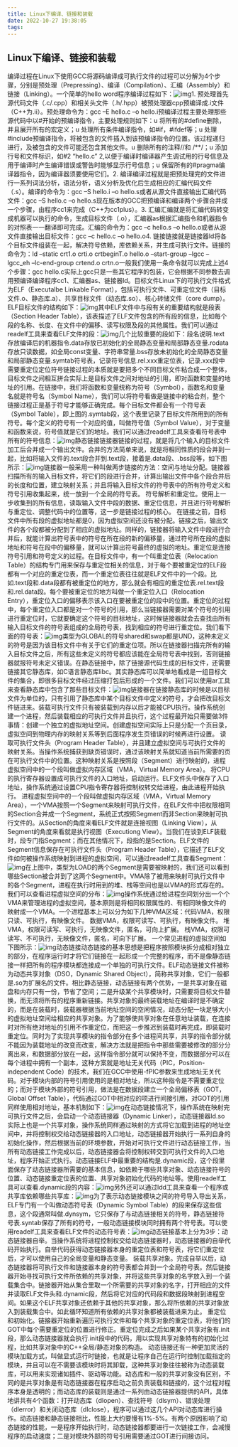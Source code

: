 ```yaml
---
title: Linux下编译、链接和装载
date: 2022-10-27 19:38:05
tags:
---
```

## Linux下编译、链接和装载



编译过程在Linux下使用GCC将源码编译成可执行文件的过程可以分解为4个步骤，分别是预处理（Prepressing）、编译（Compilation）、汇编（Assembly）和链接（Linking）。一个简单的hello word程序编译过程如下：![img](https://leahge.github.io/2022/10/14/01%20OS/Linux/%E7%BC%96%E8%AF%91%E3%80%81%E9%93%BE%E6%8E%A5%E5%92%8C%E8%A3%85%E8%BD%BD/linux_compile/Linux%E4%B8%8B%E7%BC%96%E8%AF%91%E3%80%81%E9%93%BE%E6%8E%A5%E5%92%8C%E8%A3%85%E8%BD%BD_files/96384451_1.jpg)1. 预处理首先源代码文件（.c/.cpp）和相关头文件（.h/.hpp）被预处理器cpp预编译成.i文件（C++为.ii）。预处理命令为：gcc –E hello.c –o hello.i预编译过程主要处理那些源代码中以#开始的预编译指令，主要处理规则如下：u 将所有的#define删除，并且展开所有的宏定义；u 处理所有条件编译指令，如#if，#ifdef等；u 处理#include预编译指令，将被包含的文件插入到该预编译指令的位置。该过程递归进行，及被包含的文件可能还包含其他文件。u 删除所有的注释//和 /**/；u 添加行号和文件标识，如#2 “hello.c” 2,以便于编译时编译器产生调试用的行号信息及用于编译时产生编译错误或警告时能够显示行号信息；u 保留所有的#pragma编译器指令，因为编译器须要使用它们。2. 编译编译过程就是把预处理完的文件进行一系列词法分析，语法分析，语义分析及优化后生成相应的汇编代码文件（.s）。编译的命令为：gcc –S hello.i –o hello.s或者从源文件直接输出汇编代码文件：gcc –S hello.c –o hello.s现在版本的GCC把预编译和编译两个步骤合并成一个步骤，由程序cc1来完成（C++为cc1plus）。3. 汇编汇编就是将汇编代码转变成机器可以执行的命令，生成目标文件（.o），汇编器as根据汇编指令和机器指令的对照表一一翻译即可完成。汇编的命令为：gcc –c hello.s –o hello.o或者从源文件直接输出目标文件：gcc –c hello.c –o hello.o4. 链接链接就是链接器ld将各个目标文件组装在一起，解决符号依赖，库依赖关系，并生成可执行文件。链接的命令为：ld –static crt1.o crti.o crtbeginT.o hello.o –start-group –lgcc –lgcc_eh –lc-end-group crtend.o crtn.o一般我们使用一条命令就可以完成上述4个步骤：gcc hello.c实际上gcc只是一些其它程序的包装，它会根据不同参数去调用预编译编译程序cc1、汇编器as、链接器ld。目标文件Linux下的可执行文件格式为ELF（Executalbe Linkable Format），包括可执行文件、可重定位文件（目标文件.o、静态库.a）、共享目标文件（动态库.so）、核心转储文件（core dump）。ELF目标文件的结构如下：![img](https://leahge.github.io/2022/10/14/01%20OS/Linux/%E7%BC%96%E8%AF%91%E3%80%81%E9%93%BE%E6%8E%A5%E5%92%8C%E8%A3%85%E8%BD%BD/linux_compile/Linux%E4%B8%8B%E7%BC%96%E8%AF%91%E3%80%81%E9%93%BE%E6%8E%A5%E5%92%8C%E8%A3%85%E8%BD%BD_files/96384451_2.png)其中ELF文件中与段有关的重要结构就是段表（Section Header Table），该表描述了ELF文件包含的所有段的信息，比如每个段的名称、长度、在文件中的偏移、读写权限及段的其他属性。我们可以通过readelf工具来查看ELF文件的段：![img](https://leahge.github.io/2022/10/14/01%20OS/Linux/%E7%BC%96%E8%AF%91%E3%80%81%E9%93%BE%E6%8E%A5%E5%92%8C%E8%A3%85%E8%BD%BD/linux_compile/Linux%E4%B8%8B%E7%BC%96%E8%AF%91%E3%80%81%E9%93%BE%E6%8E%A5%E5%92%8C%E8%A3%85%E8%BD%BD_files/96384451_3.png)几个比较重要的段如下：段名说明.text存放编译后的机器指令.data存放已初始化的全局静态变量和局部静态变量.rodata存放只读数据，如全局const变量、字符串常量.bss存放未初始化的全局静态变量和局部静态变量.symtab符号表，记录符号信息.rel.xxx重定位表，记录.xxx段中需要重定位定位符号链接过程的本质就是要把多个不同目标文件粘合成一个整体，目标文件之间相互拼合实际上是目标文件之间对地址的引用，即对函数和变量的地址的引用。在链接中，我们将函数和变量统称为符号（Symbol），函数名和变量名就是符号名（Symbol Name），我们可以将符号看做是链接中的粘合剂，整个链接过程正是基于符号才能够正确完成。每个目标文件都会有一个符号表（Symbol Table），即上图的.symtab段，这个表里记录了目标文件所用到的所有符号。每个定义的符号有一个对应的值，叫做符号值（Symbol Value），对于变量和函数来说，符号值就是它们的地址。我们可以通过readelf工具来查看符号表中所有的符号信息：![img](https://leahge.github.io/2022/10/14/01%20OS/Linux/%E7%BC%96%E8%AF%91%E3%80%81%E9%93%BE%E6%8E%A5%E5%92%8C%E8%A3%85%E8%BD%BD/linux_compile/Linux%E4%B8%8B%E7%BC%96%E8%AF%91%E3%80%81%E9%93%BE%E6%8E%A5%E5%92%8C%E8%A3%85%E8%BD%BD_files/96384451_4.png)静态链接链接器链接的过程，就是将几个输入的目标文件加工后合并成一个输出文件。合并的方法简单来说，就是将相同性质的段合并到一起，比如将输入文件的.text段合并到.text段，接着是.data段、.bss段等，如下图所示：![img](https://leahge.github.io/2022/10/14/01%20OS/Linux/%E7%BC%96%E8%AF%91%E3%80%81%E9%93%BE%E6%8E%A5%E5%92%8C%E8%A3%85%E8%BD%BD/linux_compile/Linux%E4%B8%8B%E7%BC%96%E8%AF%91%E3%80%81%E9%93%BE%E6%8E%A5%E5%92%8C%E8%A3%85%E8%BD%BD_files/96384451_5.png)链接器一般采用一种叫做两步链接的方法：空间与地址分配。链接器扫描所有的输入目标文件，将它们的段进行合并，计算出输出文件中各个段合并后的长度和位置，建立映射关系；并且将输入目标文件的符号表中的所有符号定义和符号引用收集起来，统一放到一个全局的符号表。 符号解析和重定位。使用上一步收集到的所有信息，读取输入文件中段的数据、重定位信息，并且进行符号解析与重定位、调整代码中的位置等，这一步是链接过程的核心。 在链接之前，目标文件中所有段的虚拟地址都是0，因为虚拟空间还没有被分配。链接之后，输出文件的各个段都被分配到了相应的虚拟地址。同样的，链接器将输入文件中段进行合并后，就能计算出符号表中的符号在所在段的新的偏移量，通过符号所在段的虚拟地址和符号在段中的偏移量，就可以计算出符号最终的虚拟的地址。重定位是连接符号引用和符号定义的过程。在目标文件中，有一个叫重定位表（Relocation Table）的结构专门用来保存与重定位相关的信息，对于每个要被重定位的ELF段都有一个对应的重定位表，而一个重定位表往往就是ELF文件中的一个段。比如.text段和.data段都有被重定位的地方，那么就会有相应的重定位表.rel.text段和.rel.data段。每个要被重定位的地方叫做一个重定位入口（Relocation Entry），重定位入口的偏移表示该入口在要被重定位的段中的位置。重定位的过程中，每个重定位入口都是对一个符号的引用，那么当链接器需要对某个符号的引用进行重定位时，它就要确定这个符号的目标地址，这时候链接器就会去查找由所有输入目标文件的符号表组成的全局符号表，找到相应的符号进行重定位。我们看下面的符号表：![img](https://leahge.github.io/2022/10/14/01%20OS/Linux/%E7%BC%96%E8%AF%91%E3%80%81%E9%93%BE%E6%8E%A5%E5%92%8C%E8%A3%85%E8%BD%BD/linux_compile/Linux%E4%B8%8B%E7%BC%96%E8%AF%91%E3%80%81%E9%93%BE%E6%8E%A5%E5%92%8C%E8%A3%85%E8%BD%BD_files/96384451_6.png)类型为GLOBAL的符号shared和swap都是UND，这种未定义的符号是因为该目标文件中有关于它们的重定位项。所以在链接器扫描完所有的输入目标文件之后，所有这些未定义的符号都应该能在全局符号表中找到，否则链接器就报符号未定义错误。在静态链接中，除了链接源代码生成的目标文件，还需要链接其它静态库，如C语言静态库libc。其实静态库可以简单地看成是一组目标文件的集合，即很多目标文件经过压缩打包后形成的一个文件。我们可以使用ar工具来查看静态库中包含了那些目标文件：![img](https://leahge.github.io/2022/10/14/01%20OS/Linux/%E7%BC%96%E8%AF%91%E3%80%81%E9%93%BE%E6%8E%A5%E5%92%8C%E8%A3%85%E8%BD%BD/linux_compile/Linux%E4%B8%8B%E7%BC%96%E8%AF%91%E3%80%81%E9%93%BE%E6%8E%A5%E5%92%8C%E8%A3%85%E8%BD%BD_files/96384451_7.png)链接器在链接静态库的时候是以目标文件为单位的，只有引用了静态库中某个目标文件中定义的符号，才会把改目标文件链进来。装载可执行文件只有被装载到内存以后才能被CPU执行。操作系统创建一个进程，然后装载相应的可执行文件并且执行，这个过程最开始只需要做3件事情：创建一个独立的虚拟地址空间。创建虚拟空间实际上只是分配一个页目录，虚拟空间到物理内存的映射关系等到后面程序发生页错误的时候再进行设置。 读取可执行文件头（Program Header Table），并且建立虚拟空间与可执行文件的映射关系。当操作系统捕获到缺页错误时，通过该映射关系就知道当前所需要的页在可执行文件中的位置。这种映射关系是按照段（Segment）进行映射的，进程虚拟空间中的一个段叫做虚拟内存区域（VMA，Virtual Memory Area）。 将CPU的执行寄存器设置成可执行文件的入口地址，启动运行。ELF文件头中保存了入口地址，操作系统通过设置CPU指令寄存器将控制权转交给进程，由此进程开始执行。 进程虚拟空间中的一个段叫做虚拟内存区域（VMA，Virtual Memory Area），一个VMA按照一个Segment来映射可执行文件，在ELF文件中把权限相同的Section合并成一个Segment，系统正式按照Segment而非Section来映射可执行文件的。从Section的角度来看ELF文件就是连接视图（Linking View），从Segment的角度来看就是执行视图（Executiong View）。当我们在谈到ELF装载时，段专门指Segment；而在其他情况下，段指的是Section。ELF文件的Segment信息保存在可执行文件头（Program Header Table），它描述了ELF文件如何被操作系统映射到进程的虚拟空间，可以通过readelf工具查看Segment： ![img](https://leahge.github.io/2022/10/14/01%20OS/Linux/%E7%BC%96%E8%AF%91%E3%80%81%E9%93%BE%E6%8E%A5%E5%92%8C%E8%A3%85%E8%BD%BD/linux_compile/Linux%E4%B8%8B%E7%BC%96%E8%AF%91%E3%80%81%E9%93%BE%E6%8E%A5%E5%92%8C%E8%A3%85%E8%BD%BD_files/96384451_8.png)在上图中，类型为LOAD的两个Segment是需要被映射的，我们还可以看到哪些Section被合并到了这两个Segment中。VMA除了被用来映射可执行文件中的各个Segment，进程在执行时用到的堆、栈等空间也是以VMA的形式存在的。我们可以查看进程虚拟空间的分布：![img](https://leahge.github.io/2022/10/14/01%20OS/Linux/%E7%BC%96%E8%AF%91%E3%80%81%E9%93%BE%E6%8E%A5%E5%92%8C%E8%A3%85%E8%BD%BD/linux_compile/Linux%E4%B8%8B%E7%BC%96%E8%AF%91%E3%80%81%E9%93%BE%E6%8E%A5%E5%92%8C%E8%A3%85%E8%BD%BD_files/96384451_9.png)操作系统通过给进程空间划分出一个个VMA来管理进程的虚拟空间，基本原则是将相同权限属性的、有相同映像文件的映射成一个VMA。一个进程基本上可以分为如下几种VMA区域：代码VMA，权限只读、可执行，有映像文件。 数据VMA，权限可读写、可执行，有映像文件。 堆VMA，权限可读写、可执行，无映像文件，匿名，可向上扩展。 栈VMA，权限可读写、不可执行，无映像文件，匿名，可向下扩展。 一个常见进程的虚拟空间如下图所示：![img](https://leahge.github.io/2022/10/14/01%20OS/Linux/%E7%BC%96%E8%AF%91%E3%80%81%E9%93%BE%E6%8E%A5%E5%92%8C%E8%A3%85%E8%BD%BD/linux_compile/Linux%E4%B8%8B%E7%BC%96%E8%AF%91%E3%80%81%E9%93%BE%E6%8E%A5%E5%92%8C%E8%A3%85%E8%BD%BD_files/96384451_10.jpg)动态链接动态链接的基本思想是把程序按照模块拆分成相对独立的部分，在程序运行时才将它们链接在一起形成一个完整的程序，而不是像静态链接一样把所有的程序模块都连接成一个单独的可执行文件。ELF动态链接文件被称为动态共享对象（DSO，Dynamic Shared Object），简称共享对象，它们一般都是.so为扩展名的文件。相比静态链接，动态链接有两个优势，一是共享对象在磁盘和内存只有一份，节省了空间；二是升级某个共享模块时，只需要将目标文件替换，而无须将所有的程序重新链接。共享对象的最终装载地址在编译时是不确定的，而是在装载时，装载器根据当前地址空间的空闲情况，动态分配一块足够大小的虚拟地址空间给相应的共享对象。为了能够使共享对象在任意地址装载，在连接时对所有绝对地址的引用不作重定位，而把这一步推迟到装载时再完成，即装载时重定位。同时为了实现共享模块的指令部分在多个进程间共享，共享的指令部分就不能因为装载地址的改变而改变，解决方法就是把指令中那些需要被修改的部分分离出来，和数据部分放在一起，这样指令部分就可以保持不变，而数据部分可以在每个进程中拥有一个副本，这种方案就是地址无关代码（PIC，Position-independent Code）的技术，我们在GCC中使用-fPIC参数来生成地址无关代码。对于模块内部的符号引用使用的是相对地址，所以这种指令是不需要重定位的；而对于模块外部的符号引用，做法是在数据段建立一个全局偏移表（GOT，Global Offset Table），代码通过GOT中相对应的项进行间接引用，对GOT的引用同样使用相对地址，基本机制如下：![img](https://leahge.github.io/2022/10/14/01%20OS/Linux/%E7%BC%96%E8%AF%91%E3%80%81%E9%93%BE%E6%8E%A5%E5%92%8C%E8%A3%85%E8%BD%BD/linux_compile/Linux%E4%B8%8B%E7%BC%96%E8%AF%91%E3%80%81%E9%93%BE%E6%8E%A5%E5%92%8C%E8%A3%85%E8%BD%BD_files/96384451_11.png)在动态链接情况下，操作系统在映射完可执行文件之后，会启动一个动态链接器（Dynamic Linker），动态链接器ld.so实际上也是一个共享对象，操作系统同样通过映射的方式将它加载到进程的地址空间中，并将控制权交给动态链接器的入口地址，动态链接器开始执行一系列自身的初始化操作，然后根据当前的环境参数，开始对可执行文件进行动态链接工作，当所有动态链接工作完成以后，动态链接器会将控制权转交到可执行文件的入口地址，程序开始正式执行。动态链接ELF中最重要的结构是.dynamic段，这个段里面保存了动态链接器所需要的基本信息，如依赖于哪些共享对象、动态链接符号的位置、动态链接重定位表的位置、共享对象初始化代码的地址等。使用readelf工具可以查看.dynamic段的内容：![img](https://leahge.github.io/2022/10/14/01%20OS/Linux/%E7%BC%96%E8%AF%91%E3%80%81%E9%93%BE%E6%8E%A5%E5%92%8C%E8%A3%85%E8%BD%BD/linux_compile/Linux%E4%B8%8B%E7%BC%96%E8%AF%91%E3%80%81%E9%93%BE%E6%8E%A5%E5%92%8C%E8%A3%85%E8%BD%BD_files/96384451_12.png)另外还可以通过ldd工具来查看一个程序或共享库依赖哪些共享库：![img](https://leahge.github.io/2022/10/14/01%20OS/Linux/%E7%BC%96%E8%AF%91%E3%80%81%E9%93%BE%E6%8E%A5%E5%92%8C%E8%A3%85%E8%BD%BD/linux_compile/Linux%E4%B8%8B%E7%BC%96%E8%AF%91%E3%80%81%E9%93%BE%E6%8E%A5%E5%92%8C%E8%A3%85%E8%BD%BD_files/96384451_13.png)为了表示动态链接模块之间的符号导入导出关系，ELF专门有一个叫做动态符号表（Dynamic Symbol Table）的段来保存这些信息，这个段通常叫做.dynsym，它只保存了与动态链接相关的符号，静态链接符号表.syntab保存了所有的符号，一般动态链接模块同时拥有两个符号表。可以使用readelf工具来查看ELF文件的动态符号表：![img](https://leahge.github.io/2022/10/14/01%20OS/Linux/%E7%BC%96%E8%AF%91%E3%80%81%E9%93%BE%E6%8E%A5%E5%92%8C%E8%A3%85%E8%BD%BD/linux_compile/Linux%E4%B8%8B%E7%BC%96%E8%AF%91%E3%80%81%E9%93%BE%E6%8E%A5%E5%92%8C%E8%A3%85%E8%BD%BD_files/96384451_14.png)动态链接基本上分为3步：动态链接器自举。当操作系统将进程控制权交给动态链接器时，动态链接器的自举代码开始执行。自举代码获得动态链接器本身的重定位表和符号表，将它们重定位后，才可以使用自己的全局变量和静态变量。 装载共享对象。完成自举以后，动态链接器将可执行文件和链接器本身的符号表都合并到一个全局符号表。然后链接器开始寻找可执行文件所依赖的共享对象，并将这些共享对象的名字放入到一个装载集合中。链接器开始从集合里取一个所需要的共享对象的名字，打开相应的文件并读取ELF文件头和.dynamic段，然后将它对应的代码段和数据段映射到进程空间。如果这个ELF共享对象还依赖于其他的共享对象，那么将所依赖的共享对象放入到装载集合中。如此循环知道所有依赖的共享对象都被装载进来为止。 重定位和初始化。链接器开始重新遍历可执行文件和每个共享对象的重定位表，将他们的GOT中每个需要重定位的位置进行修正。重定位完成之后如果某个共享对象有.init段，那么动态链接器就会执行.init段中的代码，用以实现共享对象特有的初始化过程，比如共享对象中的C++全局/静态对象的构造。 动态链接还有一种更加灵活的模块加载方式，叫做显式运行时链接，也就是让程序自己在运行时控制加载指定的模块，并且可以在不需要该模块时将其卸载，这种共享对象往往被称为动态装载库，可以用来实现诸如插件、驱动等功能。动态库和一般的共享对象没有区别，不同的是共享对象是有动态链接器在程序启动之前负责装载和链接的，这个过程对程序本身是透明的；而动态库的装载则是通过一系列由动态链接器提供的API，具体地讲共有4个函数：打开动态库（dlopen）、查找符号（dlsym）、错误处理（dlerror）和关闭动态库（dlclose），程序可以通过这几个API对动态库进行操作。动态链接和静态链接相比，性能上大约要慢有1%-5%。有两个原因影响了动态链接的性能，一是程序开始执行时，动态链接器都要进行一次链接工作，会减慢程序的启动速度；二是对模块外部的符号引用需要通过GOT进行间接访问。
